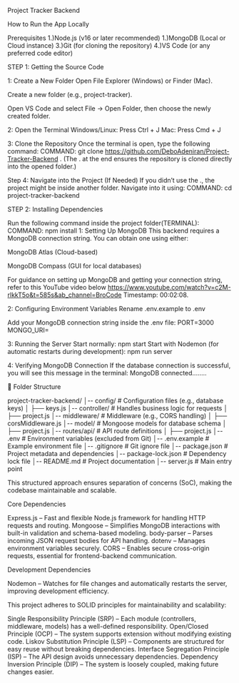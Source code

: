 Project Tracker Backend

How to Run the App Locally

Prerequisites
1.)Node.js (v16 or later recommended)
1.)MongoDB (Local or Cloud instance)
3.)Git (for cloning the repository)
4.)VS Code (or any preferred code editor)

<!------------------------- Installation Steps--------------------- -->

STEP 1: Getting the Source Code

1: Create a New Folder
Open File Explorer (Windows) or Finder (Mac).

Create a new folder (e.g., project-tracker).

Open VS Code and select File → Open Folder, then choose the newly created folder.

2: Open the Terminal
Windows/Linux: Press Ctrl + J
Mac: Press Cmd + J

3: Clone the Repository
Once the terminal is open, type the following command:
COMMAND: git clone https://github.com/DeboAdeniran/Project-Tracker-Backend .
(The . at the end ensures the repository is cloned directly into the opened folder.)

Step 4: Navigate into the Project (If Needed)
If you didn’t use the ., the project might be inside another folder. Navigate into it using:
COMMAND: cd project-tracker-backend

STEP 2: Installing Dependencies

Run the following command inside the project folder(TERMINAL):
COMMAND: npm install
1: Setting Up MongoDB
This backend requires a MongoDB connection string. You can obtain one using either:

MongoDB Atlas (Cloud-based)

MongoDB Compass (GUI for local databases)

For guidance on setting up MongoDB and getting your connection string, refer to this YouTube video below
https://www.youtube.com/watch?v=c2M-rlkkT5o&t=585s&ab_channel=BroCode
Timestamp: 00:02:08.

2: Configuring Environment Variables
Rename .env.example to .env

Add your MongoDB connection string inside the .env file:
PORT=3000
MONGO_URI=<your-mongodb-connection-string>

3: Running the Server
Start normally:
npm start
Start with Nodemon (for automatic restarts during development):
npm run server

4: Verifying MongoDB Connection
If the database connection is successful, you will see this message in the terminal:
MongoDB connected........

<!------------------- Architectural Overview --------------------------->

📁 Folder Structure

project-tracker-backend/
│-- config/ # Configuration files (e.g., database keys)
│ ├── keys.js
│-- controller/ # Handles business logic for requests
│ ├── project.js
│-- middleware/ # Middleware (e.g., CORS handling)
│ ├── corsMiddleware.js
│-- model/ # Mongoose models for database schema
│ ├── project.js
│-- routes/api/ # API route definitions
│ ├── project.js
│-- .env # Environment variables (excluded from Git)
│-- .env.example # Example environment file
│-- .gitignore # Git ignore file
│-- package.json # Project metadata and dependencies
│-- package-lock.json # Dependency lock file
│-- README.md # Project documentation
│-- server.js # Main entry point

This structured approach ensures separation of concerns (SoC), making the codebase maintainable and scalable.

<!--------------------------- Libraries Used ------------------------>

Core Dependencies

Express.js – Fast and flexible Node.js framework for handling HTTP requests and routing.
Mongoose – Simplifies MongoDB interactions with built-in validation and schema-based modeling.
body-parser – Parses incoming JSON request bodies for API handling.
dotenv – Manages environment variables securely.
CORS – Enables secure cross-origin requests, essential for frontend-backend communication.

Development Dependencies

Nodemon – Watches for file changes and automatically restarts the server, improving development efficiency.

<!---------------------- Code Design & Best Practices -------------------->

This project adheres to SOLID principles for maintainability and scalability:

Single Responsibility Principle (SRP) – Each module (controllers, middleware, models) has a well-defined responsibility.
Open/Closed Principle (OCP) – The system supports extension without modifying existing code.
Liskov Substitution Principle (LSP) – Components are structured for easy reuse without breaking dependencies.
Interface Segregation Principle (ISP) – The API design avoids unnecessary dependencies.
Dependency Inversion Principle (DIP) – The system is loosely coupled, making future changes easier.
